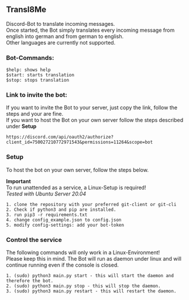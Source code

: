 ## Transl8Me
Discord-Bot to translate incoming messages.  
Once started, the Bot simply translates every incoming message from english into german 
and from german to english.  
Other languages are currently not supported.
### Bot-Commands:
```
$help: shows help
$start: starts translation
$stop: stops translation
```
### Link to invite the bot:
If you want to invite the Bot to your server, just copy the link, follow the steps and your are fine.  
If you want to host the Bot on your own server follow the steps described under **Setup**
```
https://discord.com/api/oauth2/authorize?client_id=750027210772971543&permissions=11264&scope=bot
```
### Setup
To host the bot on your own server, follow the steps below.  

**Important**  
To run unattended as a service, a Linux-Setup is required!  
*Tested with Ubuntu Server 20.04*  
``` 
1. clone the repository with your preferred git-client or git-cli
2. Check if python3 and pip are installed.
3. run pip3 -r requirements.txt
4. change config_example.json to config.json
5. modify config-settings: add your bot-token
```

### Control the service
The following commands will only work in a Linux-Environment!  
Please keep this in mind.
The Bot will run as daemon under linux and will continue running even if the console is closed.
```
1. (sudo) python3 main.py start - this will start the daemon and therefore the bot.
2. (sudo) python3 main.py stop - this will stop the daemon.
3. (sudo) python3 main.py restart - this will restart the daemon.
```
